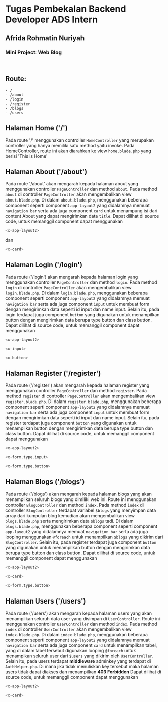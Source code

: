 # Tugas Pembekalan Backend Developer ADS Intern
## Afrida Rohmatin Nuriyah

### Mini Project: Web Blog  
<br/>

## Route:
```
- /
- /about
- /login
- /register
- /blogs
- /users
```

## Halaman Home ('/')  
Pada route '/' menggunakan controller `HomeController` yang merupakan controller yang hanya memiliki satu method yaitu invoke. Pada HomeController, route ini akan diarahkan ke view `home.blade.php` yang berisi 'This is Home'

## Halaman About ('/about')  
Pada route '/about' akan mengarah kepada halaman about yang menggunakan controller `PageController` dan method `about`. Pada method `about` di controller `PageController` akan mengembalikan view `about.blade.php`. Di dalam `about.blade.php`, menggunakan beberapa component seperti component `app-layout2` yang didalamnya memuat `navigation bar` serta ada juga component `card` untuk menampung isi dari content About yang dapat mengirimkan data `title`. Dapat dilihat di source code, untuk memanggil component dapat menggunakan  
```php
<x-app-layout2>
```
dan
```php  
<x-card>
```  

## Halaman Login ('/login')  
Pada route ('/login') akan mengarah kepada halaman login yang menggunakan controller `PageController` dan method `login`. Pada method `login` di controller `PageController` akan mengembalikan view `login.blade.php`. Di dalam `login.blade.php`, menggunakan beberapa component seperti component `app-layout2` yang didalamnya memuat `navigation bar` serta ada juga component `input` untuk membuat form dengan mengirimkan data seperti id input dan name input. Selain itu, pada login terdapat juga component `button` yang digunakan untuk menampilkan button dengan mengirimkan data berupa type button dan class button. Dapat dilihat di source code, untuk memanggil component dapat menggunakan  
```php
<x-app-layout2>
```
```php  
<x-input>
```  
```php  
<x-button>
```  

## Halaman Register ('/register')  
Pada route ('/register') akan mengarah kepada halaman register yang menggunakan controller `PageController` dan method `register`. Pada method `register` di controller `PageController` akan mengembalikan view `register.blade.php`. Di dalam `register.blade.php`, menggunakan beberapa component seperti component `app-layout2` yang didalamnya memuat `navigation bar` serta ada juga component `input` untuk membuat form dengan mengirimkan data seperti id input dan name input. Selain itu, pada register terdapat juga component `button` yang digunakan untuk menampilkan button dengan mengirimkan data berupa type button dan class button. Dapat dilihat di source code, untuk memanggil component dapat menggunakan  
```php
<x-app-layout2>
```
```php  
<x-form.type.input>
```  
```php  
<x-form.type.button>
```  

## Halaman Blogs ('/blogs')  
Pada route ('/blogs') akan mengarah kepada halaman blogs yang akan menampilkan seluruh blogs yang dimiliki web ini. Route ini menggunakan controller `BlogController` dan method `index`. Pada method `index` di controller `BlogController` terdapat variabel `$blogs` yang menyimpan data array dari kumpulan blog kemudian akan mengembalikan view `blogs.blade.php` serta mengirimkan data `$blogs` tadi. Di dalam `blogs.blade.php`, menggunakan beberapa component seperti component `app-layout2` yang didalamnya memuat `navigation bar` serta ada juga looping menggunakan `@foreach` untuk menampilkan `$blogs` yang dikirim dari `BlogController`. Selain itu, pada register terdapat juga component `button` yang digunakan untuk menampilkan button dengan mengirimkan data berupa type button dan class button. Dapat dilihat di source code, untuk memanggil component dapat menggunakan  
```php
<x-app-layout2>
```
```php  
<x-card>
```  
```php  
<x-form.type.button>
```  

## Halaman Users ('/users')
Pada route ('/users') akan mengarah kepada halaman users yang akan menampilkan seluruh data user yang disimpan di `UserController`. Route ini menggunakan controller `UserController` dan method `index`. Pada method `index` di controller `UserController` akan mengembalikan view `index.blade.php`. Di dalam `index.blade.php`, menggunakan beberapa component seperti component `app-layout2` yang didalamnya memuat `navigation bar` serta ada juga component `card` untuk menampilkan tabel, yang di dalam tabel tersebut digunakan looping `@foreach` untuk menampikan seluruh user dari `$users` yang dikirim oleh `UserController`. Selain itu, pada users terdapat **middleware** adminkey yang terdapat di `AuthHelper.php`. Di mana jika tidak menuliskan key tersebut maka halaman users tidak dapat diakses dan menampilkan **403 Forbidden** Dapat dilihat di source code, untuk memanggil component dapat menggunakan  
```php
<x-app-layout2>
```
```php  
<x-card>
```  